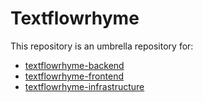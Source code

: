 # Textflowrhyme

This repository is an umbrella repository for:

- [textflowrhyme-backend](https://github.com/42juododranoel/textflowrhyme-backend)
- [textflowrhyme-frontend](https://github.com/42juododranoel/textflowrhyme-frontend)
- [textflowrhyme-infrastructure](https://github.com/42juododranoel/textflowrhyme-infrastructure)
